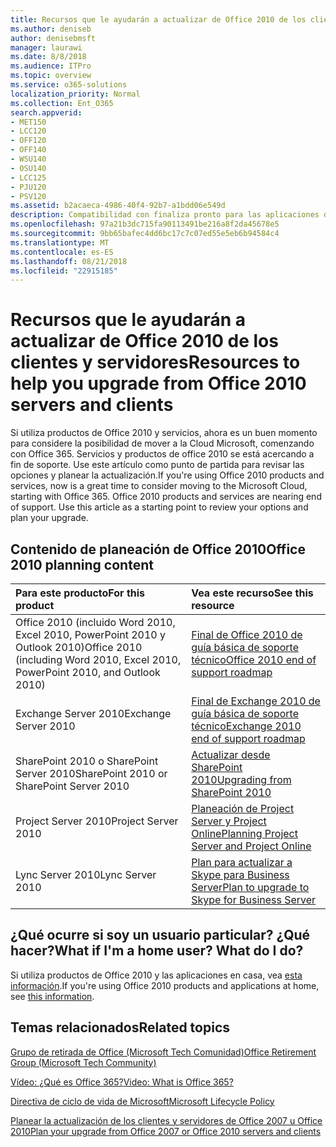 ```yaml
---
title: Recursos que le ayudarán a actualizar de Office 2010 de los clientes y servidores
ms.author: deniseb
author: denisebmsft
manager: laurawi
ms.date: 8/8/2018
ms.audience: ITPro
ms.topic: overview
ms.service: o365-solutions
localization_priority: Normal
ms.collection: Ent_O365
search.appverid:
- MET150
- LCC120
- OFF120
- OFF140
- WSU140
- OSU140
- LCC125
- PJU120
- PSV120
ms.assetid: b2acaeca-4986-40f4-92b7-a1bdd06e549d
description: Compatibilidad con finaliza pronto para las aplicaciones de cliente y servidores de Office 2010 y acuerdos de soporte personalizadas no están disponibles. Use este artículo para empezar a planear la actualización ahora.
ms.openlocfilehash: 97a21b3dc715fa90113491be216a8f2da45678e5
ms.sourcegitcommit: 9bb65bafec4dd6bc17c7c07ed55e5eb6b94584c4
ms.translationtype: MT
ms.contentlocale: es-ES
ms.lasthandoff: 08/21/2018
ms.locfileid: "22915185"
---
```

# <a name="resources-to-help-you-upgrade-from-office-2010-servers-and-clients"></a><span data-ttu-id="e93e4-104">Recursos que le ayudarán a actualizar de Office 2010 de los clientes y servidores</span><span class="sxs-lookup"><span data-stu-id="e93e4-104">Resources to help you upgrade from Office 2010 servers and clients</span></span>

<span data-ttu-id="e93e4-p102">Si utiliza productos de Office 2010 y servicios, ahora es un buen momento para considere la posibilidad de mover a la Cloud Microsoft, comenzando con Office 365. Servicios y productos de office 2010 se está acercando a fin de soporte. Use este artículo como punto de partida para revisar las opciones y planear la actualización.</span><span class="sxs-lookup"><span data-stu-id="e93e4-p102">If you're using Office 2010 products and services, now is a great time to consider moving to the Microsoft Cloud, starting with Office 365. Office 2010 products and services are nearing end of support. Use this article as a starting point to review your options and plan your upgrade.</span></span>
      
## <a name="office-2010-planning-content"></a><span data-ttu-id="e93e4-108">Contenido de planeación de Office 2010</span><span class="sxs-lookup"><span data-stu-id="e93e4-108">Office 2010 planning content</span></span>
  
|<span data-ttu-id="e93e4-109">**Para este producto**</span><span class="sxs-lookup"><span data-stu-id="e93e4-109">**For this product**</span></span>|<span data-ttu-id="e93e4-110">**Vea este recurso**</span><span class="sxs-lookup"><span data-stu-id="e93e4-110">**See this resource**</span></span>|
|:-----|:-----|
|<span data-ttu-id="e93e4-111">Office 2010 (incluido Word 2010, Excel 2010, PowerPoint 2010 y Outlook 2010)</span><span class="sxs-lookup"><span data-stu-id="e93e4-111">Office 2010 (including Word 2010, Excel 2010, PowerPoint 2010, and Outlook 2010)</span></span>  <br/> |[<span data-ttu-id="e93e4-112">Final de Office 2010 de guía básica de soporte técnico</span><span class="sxs-lookup"><span data-stu-id="e93e4-112">Office 2010 end of support roadmap</span></span>](https://docs.microsoft.com/DeployOffice/office-2010-end-support-roadmap) <br/> |
|<span data-ttu-id="e93e4-113">Exchange Server 2010</span><span class="sxs-lookup"><span data-stu-id="e93e4-113">Exchange Server 2010</span></span>  <br/> |[<span data-ttu-id="e93e4-114">Final de Exchange 2010 de guía básica de soporte técnico</span><span class="sxs-lookup"><span data-stu-id="e93e4-114">Exchange 2010 end of support roadmap</span></span>](exchange-2010-end-of-support.md) <br/> |
|<span data-ttu-id="e93e4-115">SharePoint 2010 o SharePoint Server 2010</span><span class="sxs-lookup"><span data-stu-id="e93e4-115">SharePoint 2010 or SharePoint Server 2010</span></span>  <br/> |[<span data-ttu-id="e93e4-116">Actualizar desde SharePoint 2010</span><span class="sxs-lookup"><span data-stu-id="e93e4-116">Upgrading from SharePoint 2010</span></span>](upgrade-from-sharepoint-2010.md) <br/> |
|<span data-ttu-id="e93e4-117">Project Server 2010</span><span class="sxs-lookup"><span data-stu-id="e93e4-117">Project Server 2010</span></span> </br> | [<span data-ttu-id="e93e4-118">Planeación de Project Server y Project Online</span><span class="sxs-lookup"><span data-stu-id="e93e4-118">Planning Project Server and Project Online</span></span>](https://docs.microsoft.com/project/planning-project-server-and-project-online-for-technical-decision-makers) </br> |
|<span data-ttu-id="e93e4-119">Lync Server 2010</span><span class="sxs-lookup"><span data-stu-id="e93e4-119">Lync Server 2010</span></span> </br> | [<span data-ttu-id="e93e4-120">Plan para actualizar a Skype para Business Server</span><span class="sxs-lookup"><span data-stu-id="e93e4-120">Plan to upgrade to Skype for Business Server</span></span>](https://docs.microsoft.com/skypeforbusiness/plan-your-deployment/upgrade) </br> |
    
## <a name="what-if-im-a-home-user-what-do-i-do"></a><span data-ttu-id="e93e4-p103">¿Qué ocurre si soy un usuario particular? ¿Qué hacer?</span><span class="sxs-lookup"><span data-stu-id="e93e4-p103">What if I'm a home user? What do I do?</span></span>

<span data-ttu-id="e93e4-123">Si utiliza productos de Office 2010 y las aplicaciones en casa, vea [esta información](plan-upgrade-previous-versions-office.md#im-a-home-user-what-do-i-do).</span><span class="sxs-lookup"><span data-stu-id="e93e4-123">If you're using Office 2010 products and applications at home, see [this information](plan-upgrade-previous-versions-office.md#im-a-home-user-what-do-i-do).</span></span>

## <a name="related-topics"></a><span data-ttu-id="e93e4-124">Temas relacionados</span><span class="sxs-lookup"><span data-stu-id="e93e4-124">Related topics</span></span>

[<span data-ttu-id="e93e4-125">Grupo de retirada de Office (Microsoft Tech Comunidad)</span><span class="sxs-lookup"><span data-stu-id="e93e4-125">Office Retirement Group (Microsoft Tech Community)</span></span>](https://go.microsoft.com/fwlink/?linkid=842065)
  
[<span data-ttu-id="e93e4-126">Vídeo: ¿Qué es Office 365?</span><span class="sxs-lookup"><span data-stu-id="e93e4-126">Video: What is Office 365?</span></span>](https://support.office.com/article/847caf12-2589-452c-8aca-1c009797678b.aspx)
  
[<span data-ttu-id="e93e4-127">Directiva de ciclo de vida de Microsoft</span><span class="sxs-lookup"><span data-stu-id="e93e4-127">Microsoft Lifecycle Policy</span></span>](https://go.microsoft.com/fwlink/?linkid=865200)

[<span data-ttu-id="e93e4-128">Planear la actualización de los clientes y servidores de Office 2007 u Office 2010</span><span class="sxs-lookup"><span data-stu-id="e93e4-128">Plan your upgrade from Office 2007 or Office 2010 servers and clients</span></span>](plan-upgrade-previous-versions-office.md)

